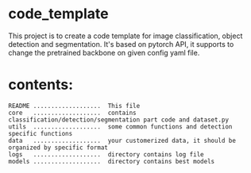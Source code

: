 # code_template
This project is to create a code template for image classification, object detection and segmentation.
It's based on pytorch API, it supports to change the pretrained backbone on given config yaml file.

# contents:
    README ...................  This file
    core   ...................  contains classification/detection/segmentation part code and dataset.py
    utils  ...................  some common functions and detection specific functions
    data   ...................  your customerized data, it should be organized by specific format
    logs   ...................  directory contains log file
    models ...................  directory contains best models
